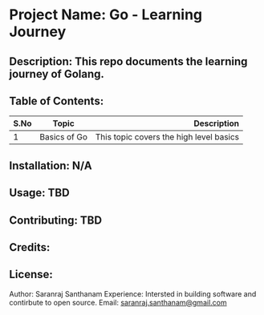 
# Project Name: Go - Learning Journey
##  Description: This repo documents the learning journey of Golang.

##  Table of Contents:

| S.No |    Topic     |                             Description |
| :--- | :----------: | --------------------------------------: |
| 1    | Basics of Go | This topic covers the high level basics |

## Installation: N/A
## Usage: TBD
## Contributing: TBD
## Credits:


## License:

Author: Saranraj Santhanam
Experience: Intersted in building software and contirbute to open source.
Email: saranraj.santhanam@gmail.com
